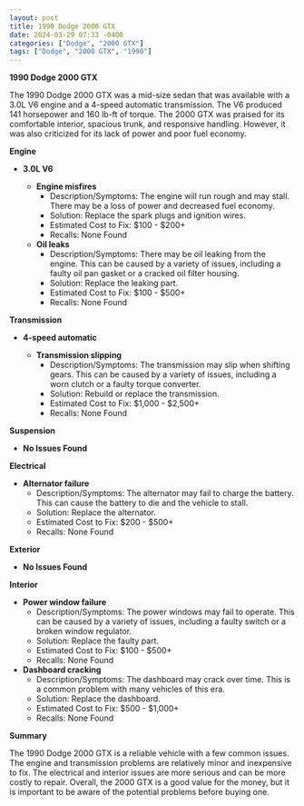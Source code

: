 ```yaml
---
layout: post
title: 1990 Dodge 2000 GTX
date: 2024-03-29 07:33 -0400
categories: ["Dodge", "2000 GTX"]
tags: ["Dodge", "2000 GTX", "1990"]
---
```

**1990 Dodge 2000 GTX**

The 1990 Dodge 2000 GTX was a mid-size sedan that was available with a 3.0L V6 engine and a 4-speed automatic transmission. The V6 produced 141 horsepower and 160 lb-ft of torque. The 2000 GTX was praised for its comfortable interior, spacious trunk, and responsive handling. However, it was also criticized for its lack of power and poor fuel economy.

**Engine**

* **3.0L V6**

  * **Engine misfires**
    * Description/Symptoms: The engine will run rough and may stall. There may be a loss of power and decreased fuel economy.
    * Solution: Replace the spark plugs and ignition wires.
    * Estimated Cost to Fix: $100 - $200+
    * Recalls: None Found
  * **Oil leaks**
    * Description/Symptoms: There may be oil leaking from the engine. This can be caused by a variety of issues, including a faulty oil pan gasket or a cracked oil filter housing.
    * Solution: Replace the leaking part.
    * Estimated Cost to Fix: $100 - $500+
    * Recalls: None Found

**Transmission**

* **4-speed automatic**

  * **Transmission slipping**
    * Description/Symptoms: The transmission may slip when shifting gears. This can be caused by a variety of issues, including a worn clutch or a faulty torque converter.
    * Solution: Rebuild or replace the transmission.
    * Estimated Cost to Fix: $1,000 - $2,500+
    * Recalls: None Found

**Suspension**

* **No Issues Found**

**Electrical**

* **Alternator failure**
  * Description/Symptoms: The alternator may fail to charge the battery. This can cause the battery to die and the vehicle to stall.
  * Solution: Replace the alternator.
  * Estimated Cost to Fix: $200 - $500+
  * Recalls: None Found

**Exterior**

* **No Issues Found**

**Interior**

* **Power window failure**
  * Description/Symptoms: The power windows may fail to operate. This can be caused by a variety of issues, including a faulty switch or a broken window regulator.
  * Solution: Replace the faulty part.
  * Estimated Cost to Fix: $100 - $500+
  * Recalls: None Found
* **Dashboard cracking**
  * Description/Symptoms: The dashboard may crack over time. This is a common problem with many vehicles of this era.
  * Solution: Replace the dashboard.
  * Estimated Cost to Fix: $500 - $1,000+
  * Recalls: None Found

**Summary**

The 1990 Dodge 2000 GTX is a reliable vehicle with a few common issues. The engine and transmission problems are relatively minor and inexpensive to fix. The electrical and interior issues are more serious and can be more costly to repair. Overall, the 2000 GTX is a good value for the money, but it is important to be aware of the potential problems before buying one.
